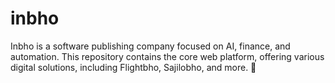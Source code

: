 # inbho
Inbho is a software publishing company focused on AI, finance, and automation. This repository contains the core web platform, offering various digital solutions, including Flightbho, Sajilobho, and more. 🚀

